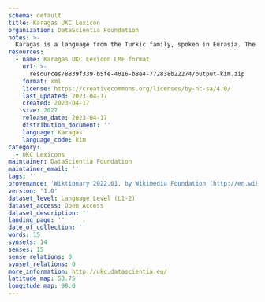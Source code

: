 ```yaml
---
schema: default
title: Karagas UKC Lexicon
organization: DataScientia Foundation
notes: >-
  Karagas is a language from the Turkic family, spoken in Eurasia. The UKC Lexicon of Karagas is represented as a lexico-semantic network. It consists of words, word senses, synsets, as well as sense-level and synset-level relationships.
resources:
  - name: Karagas UKC Lexicon LMF format
    url: >-
      resources/8839f339-b5fe-4016-b8e4-772838b22274/output-kim.zip
    format: xml
    license: https://creativecommons.org/licenses/by-nc-sa/4.0/
    last_updated: 2023-04-17
    created: 2023-04-17
    size: 2027
    release_date: 2023-04-17
    distribution_document: ''
    language: Karagas
    language_code: kim
category:
  - UKC Lexicons
maintainer: DataScientia Foundation
maintainer_email: ''
tags: ''
provenance: 'Wiktionary 2022.01. by Wikimedia Foundation (http://en.wiktionary.org); CogNet 2.1 by Khuyagbaatar Batsuren, National University of Mongolia (http://cognet.ukc.disi.unitn.it); Princeton WordNet 2.1 by Princeton University (https://wordnet.princeton.edu)'
version: '1.0'
dataset_level: Language Level (L1-2)
dataset_access: Open Access
dataset_description: ''
landing_page: ''
date_of_collection: ''
words: 15
synsets: 14
senses: 15
sense_relations: 0
synset_relations: 0
more_information: http://ukc.datascientia.eu/
latitude_map: 53.75
longitude_map: 98.0
---
```

